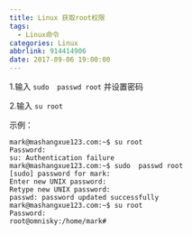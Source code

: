 ```yaml
---
title: Linux 获取root权限
tags:
  - Linux命令
categories: Linux
abbrlink: 914414906
date: 2017-09-06 19:00:00
---
```


<!-- toc -->
<!-- more -->


1.输入 `sudo  passwd root` 并设置密码

2.输入 `su root `

示例：
```
mark@mashangxue123.com:~$ su root
Password: 
su: Authentication failure
mark@mashangxue123.com:~$ sudo  passwd root
[sudo] password for mark: 
Enter new UNIX password: 
Retype new UNIX password: 
passwd: password updated successfully
mark@mashangxue123.com:~$ su root
Password: 
root@omnisky:/home/mark# 

```